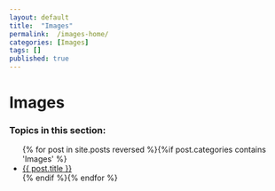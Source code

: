 ```yaml
---
layout: default
title:  "Images"
permalink:  /images-home/
categories: [Images]
tags: []
published: true
---
```


<div data-type="part" class="hsecpart" data-hederis-type="hsecpart" id="images-home" data-pi-attrs="id: images-home" role="doc-part" data-author-name=" " data-book-title=" " title="Images"><h1 data-hederis-type="hblkchaptitle" class="hblkchaptitle" id="pLjc3yvw1">Images</h1>
    <h3>Topics in this section:</h3><ul class="">{% for post in site.posts reversed %}{%if post.categories contains 'Images' %}<li class=""><a class="" href="{{ post.url }}">{{ post.title }}</a></li>{% endif %}{% endfor %}</ul></div>
    